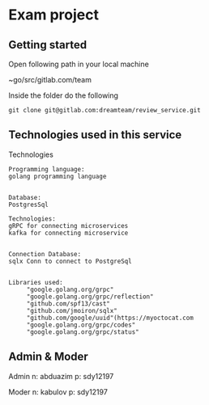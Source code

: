 # Exam project

## Getting started

Open following path in your local machine 

~go/src/gitlab.com/team

Inside the folder do the following
```
git clone git@gitlab.com:dreamteam/review_service.git
```
## Technologies used in this service
Technologies

```
Programming language:
golang programming language


Database:
PostgresSql

Technologies:
gRPC for connecting microservices
kafka for connecting microservice


Connection Database:
sqlx Conn to connect to PostgreSql


Libraries used:
     "google.golang.org/grpc"
	 "google.golang.org/grpc/reflection"
     "github.com/spf13/cast"
     "github.com/jmoiron/sqlx"
     "github.com/google/uuid"(https://myoctocat.com
     "google.golang.org/grpc/codes"
     "google.golang.org/grpc/status"

```
## Admin & Moder
Admin
n: abduazim p: sdy12197 

Moder
n: kabulov p: sdy12197